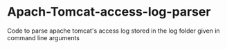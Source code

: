 # Apach-Tomcat-access-log-parser
Code to parse apache tomcat's access log stored in the log folder given in command line arguments

